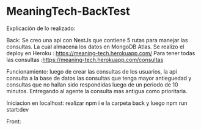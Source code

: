 # MeaningTech-BackTest

Explicación de lo realizado:

Back:
Se creo una api con NestJs que contiene 5 rutas para manejar las consultas. La cual almacena los datos en MongoDB Atlas.
Se realizo el deploy en Heroku : https://meaning-tech.herokuapp.com/ 
Para tener todas las consultas :https://meaning-tech.herokuapp.com/consultas

Funcionamiento: luego de crear las consultas de los usuarios, la api consulta a la base de datos las consultas que tenga mayor antieguedad y consultas que no hallan sido respondidas luego de un periodo de 10 minutos. Entregando al agente la consulta mas antigua como prioritaria.

Iniciacion en localhost: realizar npm i e la carpeta back y luego npm run start:dev

Front:
